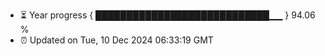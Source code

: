 - ⏳ Year progress { ████████████████████████████▁▁ } 94.06 %
- ⏰ Updated on Tue, 10 Dec 2024 06:33:19 GMT

